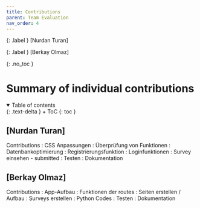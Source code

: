 ```yaml
---
title: Contributions
parent: Team Evaluation
nav_order: 4
---
```


{: .label }
[Nurdan Turan]

{: .label }
[Berkay Olmaz]

{: .no_toc }
# Summary of individual contributions

<details open markdown="block">
{: .text-delta }
<summary>Table of contents</summary>
+ ToC
{: toc }
</details>

## [Nurdan Turan]

Contributions
: CSS Anpassungen
: Überprüfung von Funktionen
: Datenbankoptimierung
: Registrierungsfunktion
: Loginfunktionen
: Survey einsehen - submitted
: Testen
: Dokumentation

## [Berkay Olmaz]

Contributions
: App-Aufbau
: Funktionen der routes
: Seiten erstellen / Aufbau
: Surveys erstellen
: Python Codes
: Testen
: Dokumentation
